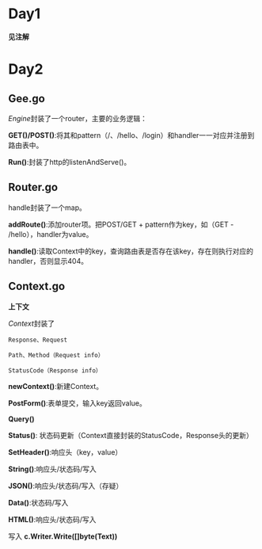 # Day1

**见注解**

# Day2

## Gee.go

*Engine*封装了一个router，主要的业务逻辑：

**GET()/POST()**:将其和pattern（/、/hello、/login）和handler一一对应并注册到路由表中。

**Run()**:封装了http的listenAndServe()。

## Router.go

handle封装了一个map。

**addRoute()**:添加router项。把POST/GET + pattern作为key，如（GET - /hello），handler为value。

**handle()**:读取Context中的key，查询路由表是否存在该key，存在则执行对应的handler，否则显示404。

## Context.go

**上下文**

*Context*封装了

```
Response、Request

Path、Method（Request info）

StatusCode（Response info）
```

**newContext()**:新建Context。

**PostForm()**:表单提交，输入key返回value。

**Query()**

**Status()**: 状态码更新（Context直接封装的StatusCode，Response头的更新）

**SetHeader()**:响应头（key，value）

**String()**:响应头/状态码/写入

**JSON()**:响应头/状态码/写入（存疑）

**Data()**:状态码/写入

**HTML()**:响应头/状态码/写入

写入 **c.Writer.Write([]byte(Text))**